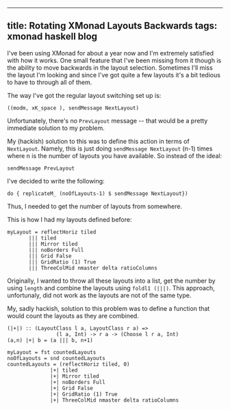 ----
title: Rotating XMonad Layouts Backwards
tags: xmonad haskell blog
----

I've been using XMonad for about a year now and I'm extremely satisfied with
how it works. One small feature that I've been missing from it though is the
ability to move backwards in the layout selection. Sometimes I'll miss the
layout I'm looking and since I've got quite a few layouts it's a bit tedious
to have to through all of them.

The way I've got the regular layout switching set up is:

    ((modm, xK_space ), sendMessage NextLayout)

Unfortunately, there's no `PrevLayout` message -- that would be a pretty
immediate solution to my problem.

My (hackish) solution to this was to define this action in terms of
`NextLayout`. Namely, this is just doing `sendMessage NextLayout` (n-1) times
where n is the number of layouts you have available. So instead of the ideal:

    sendMessage PrevLayout

I've decided to write the following:

    do { replicateM_ (noOfLayouts-1) $ sendMessage NextLayout})

Thus, I needed to get the number of layouts from somewhere.

This is how I had my layouts defined before:

    myLayout = reflectHoriz tiled
           ||| tiled
           ||| Mirror tiled
           ||| noBorders Full
           ||| Grid False
           ||| GridRatio (1) True
           ||| ThreeColMid nmaster delta ratioColumns

Originally, I wanted to throw all these layouts into a list, get the number
by using `length` and combine the layouts using `foldl1 (|||)`. This approach,
unfortunaly, did not work as the layouts are not of the same type.

My, sadly hackish, solution to this problem was to define a function that would
count the layouts as they are combined.

    (|+|) :: (LayoutClass l a, LayoutClass r a) =>
                    (l a, Int) -> r a -> (Choose l r a, Int)
    (a,n) |+| b = (a ||| b, n+1)
    
    myLayout = fst countedLayouts
    noOfLayouts = snd countedLayouts
    countedLayouts = (reflectHoriz tiled, 0)
                  |+| tiled
                  |+| Mirror tiled
                  |+| noBorders Full
                  |+| Grid False
                  |+| GridRatio (1) True
                  |+| ThreeColMid nmaster delta ratioColumns
